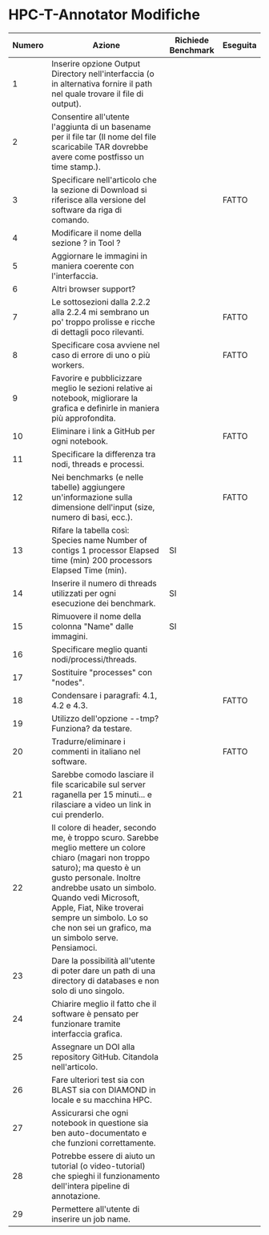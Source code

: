 # HPC-T-Annotator Modifiche

| Numero | Azione | Richiede Benchmark | Eseguita |
|--------|--------|-----------------|----------|
| 1 | Inserire opzione Output Directory nell'interfaccia (o in alternativa fornire il path nel quale trovare il file di output). | | |
| 2 | Consentire all'utente l'aggiunta di un basename per il file tar (Il nome del file scaricabile TAR dovrebbe avere come postfisso un time stamp.). | | |
| 3 | Specificare nell'articolo che la sezione di Download si riferisce alla versione del software da riga di comando. | | FATTO |
| 4 | Modificare il nome della sezione ? in Tool ? | | |
| 5 | Aggiornare le immagini in maniera coerente con l'interfaccia. | | |
| 6 | Altri browser support? | | |
| 7 | Le sottosezioni dalla 2.2.2 alla 2.2.4 mi sembrano un po' troppo prolisse e ricche di dettagli poco rilevanti. | | FATTO |
| 8 | Specificare cosa avviene nel caso di errore di uno o più workers. | | FATTO |
| 9 | Favorire e pubblicizzare meglio le sezioni relative ai notebook, migliorare la grafica e definirle in maniera più approfondita. | | |
| 10 | Eliminare i link a GitHub per ogni notebook. | | FATTO |
| 11 | Specificare la differenza tra nodi, threads e processi. | | |
| 12 | Nei benchmarks (e nelle tabelle) aggiungere un'informazione sulla dimensione dell'input (size, numero di basi, ecc.). | | FATTO |
| 13 | Rifare la tabella così: Species name Number of contigs 1 processor Elapsed time (min) 200 processors Elapsed Time (min). | SI | |
| 14 | Inserire il numero di threads utilizzati per ogni esecuzione dei benchmark. | SI | |
| 15 | Rimuovere il nome della colonna "Name" dalle immagini. | SI | |
| 16 | Specificare meglio quanti nodi/processi/threads. | | |
| 17 | Sostituire "processes" con "nodes". | | |
| 18 | Condensare i paragrafi: 4.1, 4.2 e 4.3. | | FATTO |
| 19 | Utilizzo dell'opzione --tmp? Funziona? da testare. | | |
| 20 | Tradurre/eliminare i commenti in italiano nel software. | | FATTO |
| 21 | Sarebbe comodo lasciare il file scaricabile sul server raganella per 15 minuti... e rilasciare a video un link in cui prenderlo. | | |
| 22 | Il colore di header, secondo me, è troppo scuro. Sarebbe meglio mettere un colore chiaro (magari non troppo saturo); ma questo è un gusto personale. Inoltre andrebbe usato un simbolo. Quando vedi Microsoft, Apple, Fiat, Nike troverai sempre un simbolo. Lo so che non sei un grafico, ma un simbolo serve. Pensiamoci. | | |
| 23 | Dare la possibilità all'utente di poter dare un path di una directory di databases e non solo di uno singolo. | | |
| 24 | Chiarire meglio il fatto che il software è pensato per funzionare tramite interfaccia grafica. | | |
| 25 | Assegnare un DOI alla repository GitHub. Citandola nell'articolo.| | |
| 26 | Fare ulteriori test sia con BLAST sia con DIAMOND in locale e su macchina HPC. | | |
| 27 | Assicurarsi che ogni notebook in questione sia ben auto-documentato e che funzioni correttamente. | | |
| 28 | Potrebbe essere di aiuto un tutorial (o video-tutorial) che spieghi il funzionamento dell'intera pipeline di annotazione. | | |
| 29 | Permettere all'utente di inserire un job name. | | |